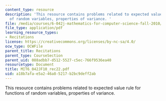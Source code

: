 ```yaml
---
content_type: resource
description: 'This resource contains problems related to expected value rule for functions
  of random variables, properties of variance. '
file: /media/courses/6-042j-mathematics-for-computer-science-fall-2010/a18b7afae5a246a85217b2bc9deff2ab_MIT6_042JF10_rec22.pdf
file_type: application/pdf
learning_resource_types:
- Recitations
license: https://creativecommons.org/licenses/by-nc-sa/4.0/
ocw_type: OCWFile
parent_title: Recitations
parent_type: CourseSection
parent_uid: 088adbb7-d512-5527-c5ec-766f9536ea40
resourcetype: Document
title: MIT6_042JF10_rec22.pdf
uid: a18b7afa-e5a2-46a8-5217-b2bc9deff2ab
---
```

This resource contains problems related to expected value rule for functions of random variables, properties of variance. 